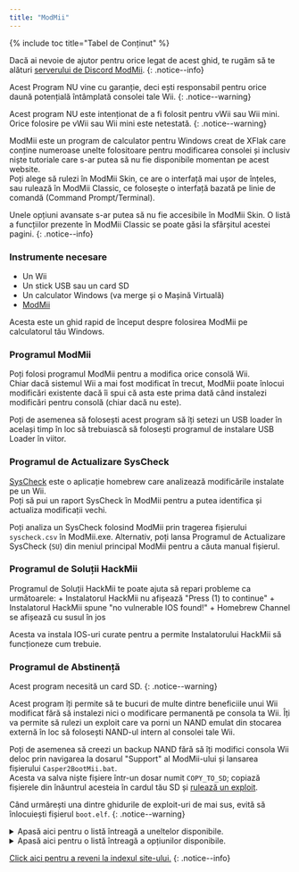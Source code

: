 ```yaml
---
title: "ModMii"
---
```


{% include toc title="Tabel de Conținut" %}

Dacă ai nevoie de ajutor pentru orice legat de acest ghid, te rugăm să te alături [serverului de Discord ModMii](https://discord.gg/cMnBRACQwQ).
{: .notice--info}

Acest Program NU vine cu garanție, deci ești responsabil pentru orice daună potențială întâmplată consolei tale Wii.
{: .notice--warning}

Acest program NU este intenționat de a fi folosit pentru vWii sau Wii mini. Orice folosire pe vWii sau Wii mini este netestată.
{: .notice--warning}

ModMii este un program de calculator pentru Windows creat de XFlak care conține numeroase unelte folositoare pentru modificarea consolei și inclusiv niște tutoriale care s-ar putea să nu fie disponibile momentan pe acest website.<br> Poți alege să rulezi în ModMii Skin, ce are o interfață mai ușor de înțeles, sau rulează în ModMii Classic, ce folosește o interfață bazată pe linie de comandă (Command Prompt/Terminal).

Unele opțiuni avansate s-ar putea să nu fie accesibile în ModMii Skin. O listă a funcțiilor prezente în ModMii Classic se poate găsi la sfârșitul acestei pagini.
{: .notice--info}

### Instrumente necesare

* Un Wii
* Un stick USB sau un card SD
* Un calculator Windows (va merge și o Mașină Virtuală)
* [ModMii](https://modmii.github.io/)

Acesta este un ghid rapid de început despre folosirea ModMii pe calculatorul tău Windows.

### Programul ModMii

Poți folosi programul ModMii pentru a modifica orice consolă Wii. <br> Chiar dacă sistemul Wii a mai fost modificat în trecut, ModMii poate înlocui modificări existente dacă îi spui că asta este prima dată când instalezi modificări pentru consolă (chiar dacă nu este).

Poți de asemenea să folosești acest program să îți setezi un USB loader în același timp în loc să trebuiască să folosești programul de instalare USB Loader în viitor.

### Programul de Actualizare SysCheck

[SysCheck](syscheck) este o aplicație homebrew care analizează modificările instalate pe un Wii. <br> Poți să pui un raport SysCheck în ModMii pentru a putea identifica și actualiza modificații vechi.

Poți analiza un SysCheck folosind ModMii prin tragerea fișierului `syscheck.csv` în ModMii.exe. Alternativ, poți lansa Programul de Actualizare SysCheck (`SU`) din meniul principal ModMii pentru a căuta manual fișierul.

### Programul de Soluții HackMii

Programul de Soluții HackMii te poate ajuta să repari probleme ca următoarele:
    + Instalatorul HackMii nu afișează "Press (1) to continue"
    + Instalatorul HackMii spune "no vulnerable IOS found!"
    + Homebrew Channel se afișează cu susul în jos

Acesta va instala IOS-uri curate pentru a permite Instalatorului HackMii să funcționeze cum trebuie.

### Programul de Abstinență

Acest program necesită un card SD.
{: .notice--warning}

Acest program îți permite să te bucuri de multe dintre beneficiile unui Wii modificat fără să instalezi nici o modificare permanentă pe consola ta Wii. Îți va permite să rulezi un exploit care va porni un NAND emulat din stocarea externă în loc să folosești NAND-ul intern al consolei tale Wii.

Poți de asemenea să creezi un backup NAND fără să îți modifici consola Wii deloc prin navigarea la dosarul "Support" al ModMii-ului și lansarea fișierului `Casper2BootMii.bat`. <br> Acesta va salva niște fișiere într-un dosar numit `COPY_TO_SD`; copiază fișierele din înăuntrul acesteia în cardul tău SD și [rulează un exploit](get-started).

Când urmărești una dintre ghidurile de exploit-uri de mai sus, evită să înlocuiești fișierul `boot.elf`.
{: .notice--warning}


<details id="Modmii-Tools" class="notice--info" markdown="1">
<summary><a>Apasă aici pentru o listă întreagă a uneltelor disponibile.</a></summary>

| Unealtă                                                                     | Descriere                                                                                                                                                                                                                                  |
| --------------------------------------------------------------------------- | ------------------------------------------------------------------------------------------------------------------------------------------------------------------------------------------------------------------------------------------ |
| W = ModMii Wizard <-- Start Here to Mod Your Wii!                           | This option can be used to mod your Wii for the first time or re-mod a Wii that has been previously modded.                                                                                                                                |
| SU = SysCheck Updater Wizard (update only your outdated softmods)           | This option is useful for people who have old modifications installed to their wii such as DarkCorp/Ciosspaghetti that can potetially cause problems for the latest homebrew custom firmware.                                              |
| U = USB-Loader Setup Wizard                                                 | This option will help you properly set up your USB loader to be able to load your disk backups from an SD or USB hard drive.                                                                                                               |
| H = HackMii Solutions Wizard (Upside-Down HBC\No Vulnerable IOS Fix)       | This option is useful for people who are having trouble getting the HackMii Installer to work, or if they just simply have an upside down homebrew channel, or if DarkCorp/Ciosspaghetti was installed and there was no homebrew channel.  |
| AW = Abstinence Wizard (Non-permanent Wii Hacks)                            | This option is useful for people who dont want to make any permanent modifications to their Wii but still want to have some of the benefits that homebrew can offer.                                                                       |
| RC = Region Change Wizard                                                   | This option can be used to change the region of your Wii without bricking it (this is the best region changer tutorial available on the internet!).                                                                                        |
| S = SNEEK Installation, EmuNAND Builder\Modifier, Game Bulk Extractor      | This option will help you properly set up an EmuNAND (aka neek2o) onto your SD or USB. benefits for emunand include extra storage space for save games or channels. and the benefit of not making any permanent modifications to your Wii. |
| F = open a File or Folder with ModMii for many more functions!              | This option is an advanced tool especially helpful for developers.                                                                                                                                                                         |
| 1 = Download Page 1 (System Menus, IOSs, MIOSs, Channels, etc.)             | This option opens the first download page that includes most of the key parts for the system menu (downloaded from NUS).                                                                                                                   |
| 2 = Download Page 2 (Apps, USB-Loader Files, CheatCodes, etc.)              | This option opens the second download page that includes exploits and useful apps for your Wii including some PC programs.                                                                                                                 |
| 3 = Download Page 3 (System Menu Themes)                                    | This option opens the third download page that includes some system menu themes and items required to install system menu themes (base apps are downloaded from NUS).                                                                      |
| 4 = Download Page 4 (cIOSs and cMIOSs)                                      | This option opens the fourth download page that includes cIOSes and cMIOSes for use in USB loaders. It is recommended to just install the recommended cioses unless you plan to do some testing.                                           |
| A = Advanced Downloads and Forwarder DOL\ISO Builder                       | This option is an advanced tool used to better customize downloads or allow you to build a dol executable useful for fowarders (channels on the system menu to access Wii applications).                                                   |
| L = Load Download Queue                                                     | This option will download all of the required titles need for the Wii system menu (titles are downloaded from NUS)                                                                                                                         |
| C = Build Config Files for Bootmii, Wad Manager or Multi-Mod Manager        | This option will help you build configuration files required for certain applications.                                                                                                                                                     |
| FC = File Cleanup & App Updater: Update Apps and\or remove un-needed files | This option is useful for people who want to clean out their SD or USB of apps deemed outdated, useless, or otherwise depreciated.                                                                                                         |
| M = ModMii Skin Mode: use your mouse instead of your keyboard!              | This option will launch ModMii skin mode. Some advanced options may not be available in this view.                                                                                                                                         |

</details>

<details id="Modmii-Options" class="notice--info" markdown="1">
<summary><a>Apasă aici pentru o listă întreagă a opțiunilor disponibile.</a></summary>

| Opțiune                                                          | Descriere                                                                                                     |
| ---------------------------------------------------------------- | ------------------------------------------------------------------------------------------------------------- |
| D = Change Drive letter:                                         | Changes where your SD files are saved to.                                                                     |
| DU = Change Drive letter for USB:                                | Changes where your USB files are saved to.                                                                    |
| d2x = change d2x cIOS version built:                             | Changes the cios version ModMii downloads.                                                                    |
| H = Hermes cIOSs (202 & 222-224) will also be recommended        | Enables Hermes IOS to be recommended and downloaded in the syscheck updater (will be stubbed if disabled).    |
| CM = cMIOS included in recommended cIOSs                         | Enables cMIOS to be recommended and downloaded in the syscheck updater (will install stock MIOS if disabled). |
| E = Extra Brick Protection in ModMii Wizard Guides               | Enables ModMiis Extra Brick Protection IOSes to be recommended and used in the syscheck updater tool.         |
| U = Update IOSs. Wizard/SysCheck-Updater to update Active IOSs   | Updates Existing IOSes to the latest version available on NUS.                                                |
| AU = Auto-Updating downloads will skip update check if cached    | Will skip downloading the files if already in the queue.                                                      |
| FWD = Install USB-Loader Forwarder in ModMii Wizard Guides       | Will include the USB loader forwarder wad file in the USB loader wizard guides.                               |
| PC = PC Programs Save Location                                   | Changes the save location for the downloadable PC programs.                                                   |
| RS = Root Save: Save IOSs\MIOSs to Root instead of WAD Folder   | Saves IOSs\MIOSs to Root instead of WAD Folder.                                                              |
| 1 = Do not Keep 00000001 or NUS Folders for IOSs\MIOSs\SMs etc | Deletes the folder used for compiling the wad file and just gives you the wad file.                           |
| n2o = neek2o - build mod of s\uneek instead of original         | Uses a better modified version of neek2o in the EmuNAND builder.                                              |
| SSD = SNEEK and SNEEK+DI SD Access                               | Allows for SNEEK and SNEEK+DI access on the SD card.                                                          |
| F = Font.bin Colour for SNEEK/UNEEK                              | Changes the font color for neek2o.                                                                            |
| SV = SNEEK Verbose Output                                        | Displays extra information regarding EmuNAND.                                                                 |
| V = Verbose for ModMii Skin & nandBinCheck                       | Displays another window with extra information regarding a nand check.                                        |
| SO = Play sound at Finish                                        | Plays a fun jingle after a successful download.                                                               |
| A = Auto-Update ModMii at program start                          | Will automatically check for updates when ModMii is launched.                                                 |
| N = Check for New versions of ModMii right now                   | Will check online for a ModMii update.                                                                        |

</details>

[Click aici pentru a reveni la indexul site-ului.](site-navigation)
{: .notice--info}
